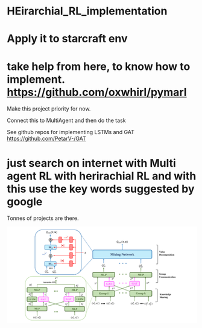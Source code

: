 # HEirarchial_RL_implementation
# Apply it to starcraft env


# take help from here, to know how to implement.  https://github.com/oxwhirl/pymarl

Make this project priority for now. 

Connect this to MultiAgent and then do the task

See github repos for implementing LSTMs and GAT
https://github.com/PetarV-/GAT

# just search on internet with Multi agent RL with herirachial RL and with this use the key words suggested by google 
Tonnes of projects are there.

<img src = "./THGC.png"/>
